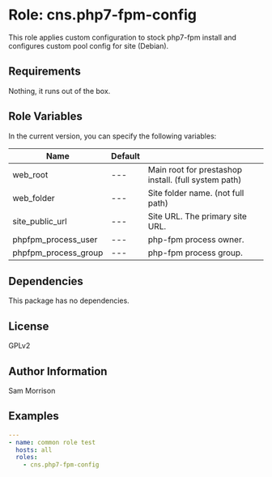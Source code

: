 Role: cns.php7-fpm-config
========

This role applies custom configuration to stock php7-fpm install and configures custom pool config for site (Debian).

Requirements
------------

Nothing, it runs out of the box.

Role Variables
--------------

In the current version, you can specify the following variables:

| Name                  | Default |                                                              |
|-----------------------|---------|--------------------------------------------------------------|
| web_root              |   ---   | Main root for prestashop install.  (full system path)        |
| web_folder            |   ---   | Site folder name. (not full path)                            |
| site_public_url       |   ---   | Site URL. The primary site URL.                              |
| phpfpm_process_user   |   ---   | php-fpm process owner.                                       |
| phpfpm_process_group  |   ---   | php-fpm process group.                                       |

Dependencies
------------

This package has no dependencies.

License
-------

GPLv2

Author Information
------------------

Sam Morrison

Examples
--------

```yaml
---
- name: common role test
  hosts: all
  roles:
    - cns.php7-fpm-config
```
